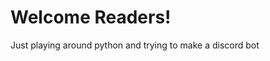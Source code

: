 <b><h1>Welcome Readers!</h1></b>

<p>Just playing around python and trying to make a discord bot</p>
